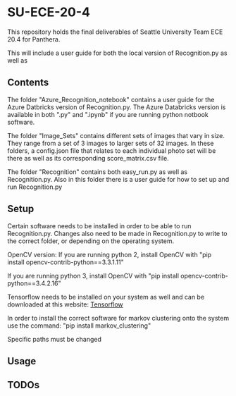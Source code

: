 # SU-ECE-20-4

This repository holds the final deliverables of Seattle University Team ECE 20.4 for Panthera.

This will include a user guide for both the local version of Recognition.py as well as  

## Contents

The folder "Azure_Recognition_notebook" contains a user guide for the Azure Datbricks
version of Recognition.py. The Azure Databricks version is available in both ".py" and ".ipynb" if you are running
python notbook software.

The folder "Image_Sets" contains different sets of images that vary in size. They range from a set of 3 images to 
larger sets of 32 images. In these folders, a config.json file that relates to each individual photo set will be
there as well as its corresponding score_matrix.csv file. 

The folder "Recognition" contains both easy_run.py as well as Recognition.py. Also in this folder there is 
a user guide for how to set up and run Recognition.py

## Setup
Certain software needs to be installed in order to be able to run Recognition.py. Changes also need to be made
in Recognition.py to write to the correct folder, or depending on the operating system. 

OpenCV version:
  If you are running python 2, install OpenCV with "pip install opencv-contrib-python==3.3.1.11"

  If you are running python 3, install OpenCV with "pip install opencv-contrib-python==3.4.2.16"

Tensorflow needs to be installed on your system as well and can be downloaded at this website: 
[Tensorflow](https://www.tensorflow.org/install)

In order to install the correct software for markov clustering onto the system use the command:
  "pip install markov_clustering"

Specific paths must be changed 

## Usage

## TODOs

